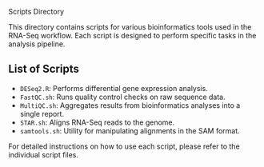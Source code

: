  Scripts Directory

This directory contains scripts for various bioinformatics tools used in the RNA-Seq workflow. Each script is designed to perform specific tasks in the analysis pipeline.

## List of Scripts

- `DESeq2.R`: Performs differential gene expression analysis.
- `FastQC.sh`: Runs quality control checks on raw sequence data.
- `MultiQC.sh`: Aggregates results from bioinformatics analyses into a single report.
- `STAR.sh`: Aligns RNA-Seq reads to the genome.
- `samtools.sh`: Utility for manipulating alignments in the SAM format.

For detailed instructions on how to use each script, please refer to the individual script files.